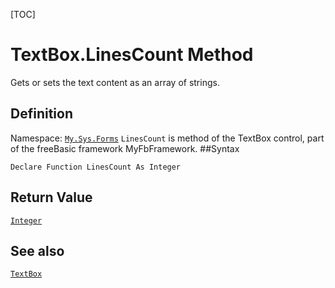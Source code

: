 [TOC]
# TextBox.LinesCount Method
Gets or sets the text content as an array of strings.
## Definition
Namespace: [`My.Sys.Forms`](My.Sys.Forms.md)
`LinesCount` is method of the TextBox control, part of the freeBasic framework MyFbFramework.
##Syntax
```freeBasic
Declare Function LinesCount As Integer
```


## Return Value
[`Integer`]("https://www.freebasic.net/wiki/KeyPgInteger")
## See also
[`TextBox`](TextBox.md)
